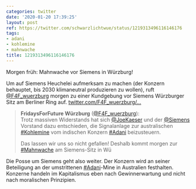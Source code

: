 ```yaml
---
categories: twitter
date: '2020-01-20 17:39:25'
layout: post
ref: https://twitter.com/schwarzlichtwue/status/1219313496116146176
tags:
- adani
- kohlemine
- mahnwache
title: 1219313496116146176
---
```

Morgen früh: Mahnwache vor Siemens in Würzburg!



Um auf Siemens Heuchelei aufmerksam zu machen (der Konzern behauptet, bis 2030 klimaneutral produzieren zu wollen), ruft [@F4F_wuerzburg](https://twitter.com/F4F_wuerzburg) morgen zu einer Kundgebung vor Siemens Würzburger Sitz am Berliner Ring auf. [twitter.com/F4F_wuerzburg/…](https://twitter.com/F4F_wuerzburg/status/1219303508798857216)
> <b>FridaysForFuture Würzburg</b> ([@F4F_wuerzburg](https://twitter.com/F4F_wuerzburg)):  
>Trotz massiven Widerstands hat sich [@JoeKaeser](https://twitter.com/JoeKaeser) und der [@Siemens](https://twitter.com/Siemens) Vorstand dazu entschieden, die Signalanlage zur australischen [#Kohlemine](/t/kohlemine) vom indischen Konzern [#Adani](/t/adani) beizusteuern.  
>  
>Das lassen wir uns so nicht gefallen! Deshalb kommt morgen zur [#Mahnwache](/t/mahnwache) am Siemens-Sitz in Wü   


Die Posse um Siemens geht also weiter. Der Konzern wird an seiner Beteiligung an der umstrittenen [#Adani](/t/adani)-Mine in Australien festhalten. Konzerne handeln im Kapitalismus eben nach Gewinnerwartung und nicht nach moralischen Prinzipien.
